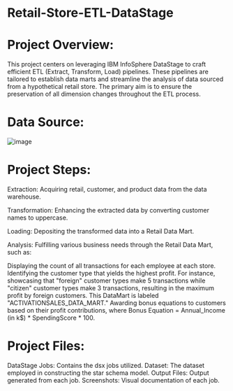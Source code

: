 # Retail-Store-ETL-DataStage
# Project Overview:
This project centers on leveraging IBM InfoSphere DataStage to craft efficient ETL (Extract, Transform, Load) pipelines. These pipelines are tailored to establish data marts and streamline the analysis of data sourced from a hypothetical retail store. The primary aim is to ensure the preservation of all dimension changes throughout the ETL process.
# Data Source:
![image](https://github.com/malakSherif86/Retail-Store-ETL-DataStage/assets/156374396/ae24abdf-3278-4a85-ada2-3cbcb9e0b264)

# Project Steps:

Extraction: Acquiring retail, customer, and product data from the data warehouse.

Transformation: Enhancing the extracted data by converting customer names to uppercase.

Loading: Depositing the transformed data into a Retail Data Mart.

Analysis: Fulfilling various business needs through the Retail Data Mart, such as:

Displaying the count of all transactions for each employee at each store.
Identifying the customer type that yields the highest profit. For instance, showcasing that "foreign" customer types make 5 transactions while "citizen" customer types make 3 transactions, resulting in the maximum profit by foreign customers. This DataMart is labeled "ACTIVATIONSALES_DATA_MART."
Awarding bonus equations to customers based on their profit contributions, where Bonus Equation = Annual_Income (in k$) * SpendingScore * 100.
# Project Files:

DataStage Jobs: Contains the dsx jobs utilized.
Dataset: The dataset employed in constructing the star schema model.
Output Files: Output generated from each job.
Screenshots: Visual documentation of each job.
